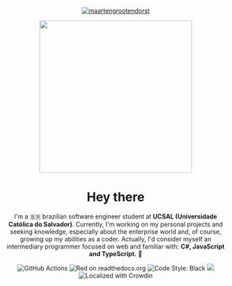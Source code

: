 <p align="center">
<a href="http://gesant.dev/" target="blank"><img align="center" src="https://img.shields.io/badge/-Acesse Meu Website-7CB342?style=for-the-badge&labelColor=7CB342" alt="maartengrootendorst"/></a>
<p>
  
<div align="center">
<img align="center" height=350 width=350 src="https://64.media.tumblr.com/8da67f7ce817967d1c266df499cb3284/tumblr_n9fguofG161s4fz4bo1_500.gif"></img>
<h1>Hey there</h1>
</div>

<p align="center">
  I'm a 🇧🇷 brazilian software engineer student at <strong>UCSAL (Universidade Católica do Salvador)</strong>. Currently, I'm working on my personal projects and seeking knowledge, especially about the enterprise world and, of course, growing up my abilities as a coder. Actually, I'd consider myself an intermediary programmer focused on web and familiar with: 
<strong>C#, JavaScript and TypeScript.</strong> 🎈
  </p>

<p align="center">
    <img src="https://img.shields.io/badge/TypeScript-007ACC?style=for-the-badge&logo=typescript&logoColor=white" alt="GitHub Actions">
    <img src="https://img.shields.io/badge/redis-%23DD0031.svg?&style=for-the-badge&logo=redis&logoColor=white" alt="Red on readthedocs.org">
    <img src="https://img.shields.io/badge/PostgreSQL-316192?style=for-the-badge&logo=postgresql&logoColor=white" alt="Code Style: Black">
    <img src="https://img.shields.io/badge/eslint-3A33D1?style=for-the-badge&logo=eslint&logoColor=white">
    <img src="https://img.shields.io/badge/Discord-7289DA?style=for-the-badge&logo=discord&logoColor=white" alt="Localized with Crowdin">
</p>

